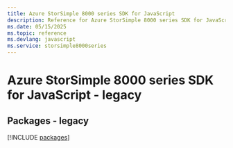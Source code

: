 ```yaml
---
title: Azure StorSimple 8000 series SDK for JavaScript
description: Reference for Azure StorSimple 8000 series SDK for JavaScript
ms.date: 05/15/2025
ms.topic: reference
ms.devlang: javascript
ms.service: storsimple8000series
---
```

# Azure StorSimple 8000 series SDK for JavaScript - legacy
## Packages - legacy
[!INCLUDE [packages](storsimple-8000-series-index.md)]